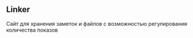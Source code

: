 <h2>Linker</h2>

<p>Сайт для хранения заметок и файлов с возможностью регулирования количества показов</p>
